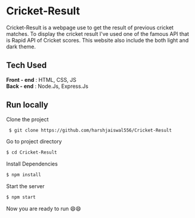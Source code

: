 # Cricket-Result

Cricket-Result is a webpage use to get the result of previous cricket matches. To display the cricket result I've used one of the famous API that is Rapid API of Cricket scores. This website also include the both light and dark theme.

## Tech Used

<strong>Front - end</strong> : HTML, CSS, JS
<br>
<strong>Back - end</strong> : Node.Js, Express.Js


## Run locally

Clone the project

```sh
 $ git clone https://github.com/harshjaiswal556/Cricket-Result
  ```
  
Go to project directory
```sh
$ cd Cricket-Result
```

Install Dependencies
```sh
$ npm install
```

Start the server
```sh
$ npm start
```

Now you are ready to run 😄😄
